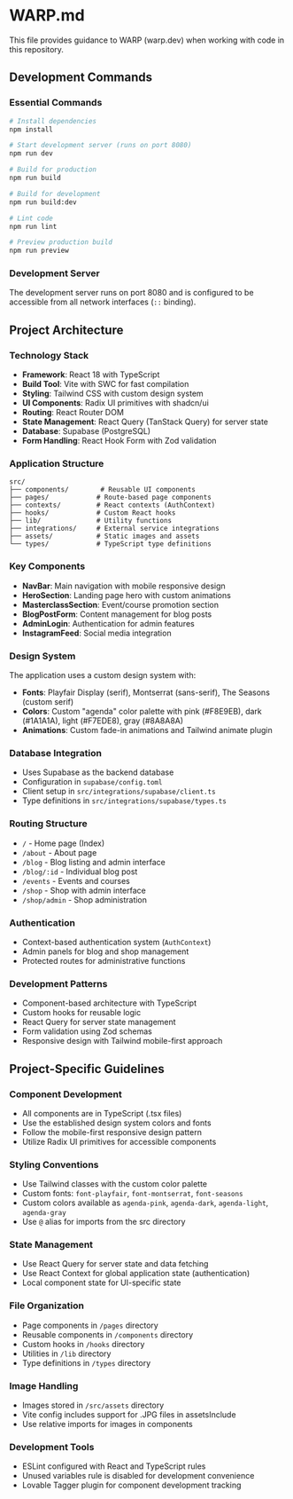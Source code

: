 # WARP.md

This file provides guidance to WARP (warp.dev) when working with code in this repository.

## Development Commands

### Essential Commands
```bash
# Install dependencies
npm install

# Start development server (runs on port 8080)
npm run dev

# Build for production
npm run build

# Build for development
npm run build:dev

# Lint code
npm run lint

# Preview production build
npm run preview
```

### Development Server
The development server runs on port 8080 and is configured to be accessible from all network interfaces (`::` binding).

## Project Architecture

### Technology Stack
- **Framework**: React 18 with TypeScript
- **Build Tool**: Vite with SWC for fast compilation
- **Styling**: Tailwind CSS with custom design system
- **UI Components**: Radix UI primitives with shadcn/ui
- **Routing**: React Router DOM
- **State Management**: React Query (TanStack Query) for server state
- **Database**: Supabase (PostgreSQL)
- **Form Handling**: React Hook Form with Zod validation

### Application Structure
```
src/
├── components/        # Reusable UI components
├── pages/            # Route-based page components
├── contexts/         # React contexts (AuthContext)
├── hooks/            # Custom React hooks
├── lib/              # Utility functions
├── integrations/     # External service integrations
├── assets/           # Static images and assets
└── types/            # TypeScript type definitions
```

### Key Components
- **NavBar**: Main navigation with mobile responsive design
- **HeroSection**: Landing page hero with custom animations
- **MasterclassSection**: Event/course promotion section
- **BlogPostForm**: Content management for blog posts
- **AdminLogin**: Authentication for admin features
- **InstagramFeed**: Social media integration

### Design System
The application uses a custom design system with:
- **Fonts**: Playfair Display (serif), Montserrat (sans-serif), The Seasons (custom serif)
- **Colors**: Custom "agenda" color palette with pink (#F8E9EB), dark (#1A1A1A), light (#F7EDE8), gray (#8A8A8A)
- **Animations**: Custom fade-in animations and Tailwind animate plugin

### Database Integration
- Uses Supabase as the backend database
- Configuration in `supabase/config.toml`
- Client setup in `src/integrations/supabase/client.ts`
- Type definitions in `src/integrations/supabase/types.ts`

### Routing Structure
- `/` - Home page (Index)
- `/about` - About page
- `/blog` - Blog listing and admin interface
- `/blog/:id` - Individual blog post
- `/events` - Events and courses
- `/shop` - Shop with admin interface
- `/shop/admin` - Shop administration

### Authentication
- Context-based authentication system (`AuthContext`)
- Admin panels for blog and shop management
- Protected routes for administrative functions

### Development Patterns
- Component-based architecture with TypeScript
- Custom hooks for reusable logic
- React Query for server state management
- Form validation using Zod schemas
- Responsive design with Tailwind mobile-first approach

## Project-Specific Guidelines

### Component Development
- All components are in TypeScript (.tsx files)
- Use the established design system colors and fonts
- Follow the mobile-first responsive design pattern
- Utilize Radix UI primitives for accessible components

### Styling Conventions
- Use Tailwind classes with the custom color palette
- Custom fonts: `font-playfair`, `font-montserrat`, `font-seasons`
- Custom colors available as `agenda-pink`, `agenda-dark`, `agenda-light`, `agenda-gray`
- Use `@` alias for imports from the src directory

### State Management
- Use React Query for server state and data fetching
- Use React Context for global application state (authentication)
- Local component state for UI-specific state

### File Organization
- Page components in `/pages` directory
- Reusable components in `/components` directory
- Custom hooks in `/hooks` directory
- Utilities in `/lib` directory
- Type definitions in `/types` directory

### Image Handling
- Images stored in `/src/assets` directory
- Vite config includes support for .JPG files in assetsInclude
- Use relative imports for images in components

### Development Tools
- ESLint configured with React and TypeScript rules
- Unused variables rule is disabled for development convenience
- Lovable Tagger plugin for component development tracking
